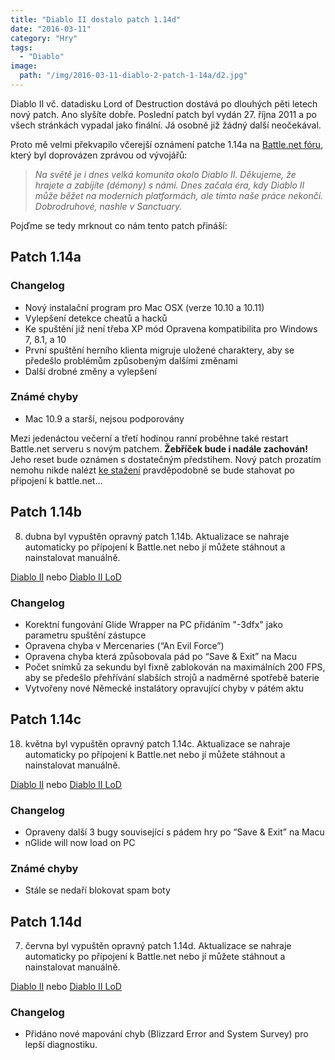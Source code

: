 ```yaml
---
title: "Diablo II dostalo patch 1.14d"
date: "2016-03-11"
category: "Hry"
tags: 
  - "Diablo"
image: 
  path: "/img/2016-03-11-diablo-2-patch-1-14a/d2.jpg"
---
```


Diablo II vč. datadisku Lord of Destruction dostává po dlouhých pěti letech nový patch. Ano slyšíte dobře. Poslední patch byl vydán 27. října 2011 a po všech stránkách vypadal jako finální. Já osobně již žádný další neočekával.

Proto mě velmi překvapilo včerejší oznámení patche 1.14a na [Battle.net fóru](https://us.battle.net/en/forum/topic/20742864181), který byl doprovázen zprávou od vývojářů:

> _Na světě je i dnes velká komunita okolo Diablo II. Děkujeme, že hrajete a zabíjíte (démony) s námi. Dnes začala éra, kdy Diablo II může běžet na moderních platformách, ale tímto naše práce nekončí. Dobrodruhové, nashle v Sanctuary._

Pojďme se tedy mrknout co nám tento patch přináší:

## Patch 1.14a

### Changelog

- Nový instalační program pro Mac OSX (verze 10.10 a 10.11)
- Vylepšení detekce cheatů a hacků
- Ke spuštění již není třeba XP mód Opravena kompatibilita pro Windows 7, 8.1, a 10
- První spuštění herního klienta migruje uložené charaktery, aby se předešlo problémům způsobeným dalšími změnami
- Další drobné změny a vylepšení

### Známé chyby

- Mac 10.9 a starší, nejsou podporovány

Mezi jedenáctou večerní a třetí hodinou ranní proběhne také restart Battle.net serveru s novým patchem. **Žebříček bude i nadále zachován!** Jeho reset bude oznámen s dostatečným předstihem. Nový patch prozatím nemohu nikde nalézt [ke stažení](https://us.battle.net/support/en/article/100638) pravděpodobně se bude stahovat po připojení k battle.net...

## Patch 1.14b

8. dubna byl vypuštěn opravný patch 1.14b. Aktualizace se nahraje automaticky po přípojení k Battle.net nebo jí můžete stáhnout a nainstalovat manuálně.

[Diablo II](https://ftp.blizzard.com/pub/diablo2/patches/PC/D2Patch_114b.exe) nebo [Diablo II LoD](https://ftp.blizzard.com/pub/diablo2exp/patches/PC/LODPatch_114b.exe)

### Changelog

- Korektní fungování Glide Wrapper na PC přidáním "-3dfx" jako parametru spuštění zástupce
- Opravena chyba v Mercenaries (“An Evil Force”)
- Opravena chyba která způsobovala pád po “Save & Exit” na Macu
- Počet snímků za sekundu byl fixně zablokován na maximálních 200 FPS, aby se předešlo přehřívání slabších strojů a nadměrné spotřebě baterie
- Vytvořeny nové Německé instalátory opravující chyby v pátém aktu

## Patch 1.14c

18. května byl vypuštěn opravný patch 1.14c. Aktualizace se nahraje automaticky po přípojení k Battle.net nebo jí můžete stáhnout a nainstalovat manuálně.

[Diablo II](https://ftp.blizzard.com/pub/diablo2/patches/PC/D2Patch_114c.exe) nebo [Diablo II LoD](https://ftp.blizzard.com/pub/diablo2exp/patches/PC/LODPatch_114c.exe)

### Changelog

- Opraveny další 3 bugy související s pádem hry po “Save & Exit” na Macu
- nGlide will now load on PC

### Známé chyby

- Stále se nedaří blokovat spam boty

## Patch 1.14d

7. června byl vypuštěn opravný patch 1.14d. Aktualizace se nahraje automaticky po přípojení k Battle.net nebo jí můžete stáhnout a nainstalovat manuálně.

[Diablo II](https://ftp.blizzard.com/pub/diablo2/patches/PC/D2Patch_114d.exe) nebo [Diablo II LoD](https://ftp.blizzard.com/pub/diablo2exp/patches/PC/LODPatch_114d.exe)

### Changelog

- Přidáno nové mapování chyb (Blizzard Error and System Survey) pro lepší diagnostiku.
